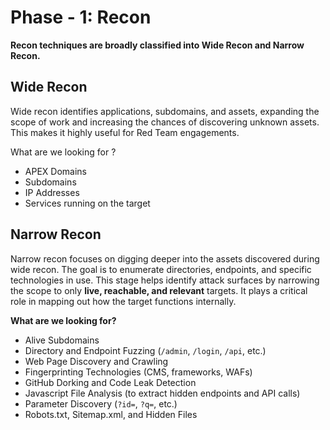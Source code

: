 # Phase - 1: Recon

**Recon techniques are broadly classified into Wide Recon and Narrow Recon.**

## Wide Recon

Wide recon identifies applications, subdomains, and assets, expanding the scope of work and increasing the chances of discovering unknown assets. This makes it highly useful for Red Team engagements.

What are we looking for ?&#x20;

* APEX Domains
* Subdomains
* IP Addresses
* Services running on the target

## Narrow Recon

Narrow recon focuses on digging deeper into the assets discovered during wide recon. The goal is to enumerate directories, endpoints, and specific technologies in use. This stage helps identify attack surfaces by narrowing the scope to only **live, reachable, and relevant** targets. It plays a critical role in mapping out how the target functions internally.

**What are we looking for?**

* Alive Subdomains
* Directory and Endpoint Fuzzing (`/admin`, `/login`, `/api`, etc.)
* Web Page Discovery and Crawling
* Fingerprinting Technologies (CMS, frameworks, WAFs)
* GitHub Dorking and Code Leak Detection
* Javascript File Analysis (to extract hidden endpoints and API calls)
* Parameter Discovery (`?id=`, `?q=`, etc.)
* Robots.txt, Sitemap.xml, and Hidden Files
